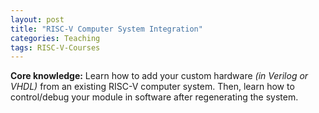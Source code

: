 ```yaml
---
layout: post
title: "RISC-V Computer System Integration"
categories: Teaching
tags: RISC-V-Courses
---
```


**Core knowledge:** Learn how to add your custom hardware *(in Verilog or VHDL)* from an existing RISC-V computer system. Then, learn how to control/debug your module in software after regenerating the system.

